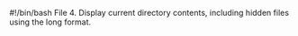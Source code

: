 #!/bin/bash
File 4. Display current directory contents, including hidden files using the long format.
